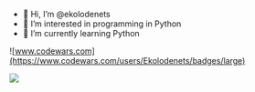 - 👋 Hi, I’m @ekolodenets
- 👀 I’m interested in programming in Python
- 🌱 I’m currently learning Python

 ![www.codewars.com](https://www.codewars.com/users/Ekolodenets/badges/large)
 
 <a href="https://www.codewars.com/users/Ekolodenets" alt="Ekolodenets">
        <img src="https://www.codewars.com/users/Ekolodenets/badges/large" /></a>

<!---
ekolodenets/ekolodenets is a ✨ special ✨ repository because its `README.md` (this file) appears on your GitHub profile.
You can click the Preview link to take a look at your changes.
--->
